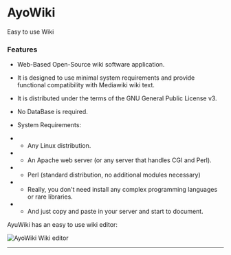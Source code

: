 # AyoWiki

Easy to use Wiki

### Features

- Web-Based Open-Source wiki software application.
- It is designed to use minimal system requirements and provide functional compatibility with Mediawiki wiki text.
- It is distributed under the terms of the GNU General Public License v3.
- No DataBase is required.

- System Requirements:
- - Any Linux distribution.
- - An Apache web server (or any server that handles CGI and Perl).
- - Perl (standard distribution, no additional modules necessary)
- - Really, you don't need install any complex programming languages or rare libraries.
- - And just copy and paste in your server and start to document.

AyuWiki has an easy to use wiki editor:

![AyoWiki Wiki editor](https://ayowiki.org/wiki/db/Image/Ayowikiscrsh1.png "AyoWiki Wiki-editor")

----
